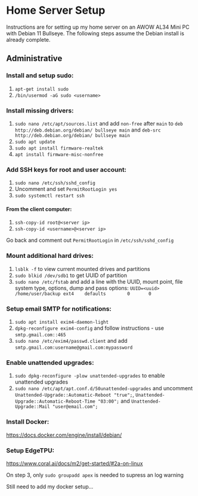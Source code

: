# Home Server Setup
Instructions are for setting up my home server on an AWOW AL34 Mini PC with Debian 11 Bullseye. The following steps assume the Debian install is already complete.

## Administrative
### Install and setup sudo:
1. `apt-get install sudo`
2. `/bin/usermod -aG sudo <username>`

### Install missing drivers:
1. `sudo nano /etc/apt/sources.list` and add `non-free` after `main` to `deb http://deb.debian.org/debian/ bullseye main` and `deb-src http://deb.debian.org/debian/ bullseye main`
2. `sudo apt update`
3. `sudo apt install firmware-realtek`
4. `apt install firmware-misc-nonfree`

### Add SSH keys for root and user account:
1. `sudo nano /etc/ssh/sshd_config`
2. Uncomment and set `PermitRootLogin yes`
3. `sudo systemctl restart ssh`

#### From the client computer:
1. `ssh-copy-id root@<server ip>`
2. `ssh-copy-id <username>@<server ip>`

Go back and comment out `PermitRootLogin` in `/etc/ssh/sshd_config`

### Mount additional hard drives:
1. `lsblk -f` to view current mounted drives and partitions
2. `sudo blkid /dev/sdb1` to get UUID of partition
3. `sudo nano /etc/fstab` and add a line with the UUID, mount point, file system type, options, dump and pass options: `UUID=<uuid> /home/user/backup ext4    defaults        0       0`

### Setup email SMTP for notifications:
1. `sudo apt install exim4-daemon-light`
2. `dpkg-reconfigure exim4-config` and follow instructions - use `smtp.gmail.com::465`
3. `sudo nano /etc/exim4/passwd.client` and add `smtp.gmail.com:username@gmail.com:mypassword`

### Enable unattended upgrades:
1. `sudo dpkg-reconfigure -plow unattended-upgrades` to enable unattended upgrades
2. `sudo nano /etc/apt/apt.conf.d/50unattended-upgrades` and uncomment `Unattended-Upgrade::Automatic-Reboot "true";`, `Unattended-Upgrade::Automatic-Reboot-Time "03:00";` and `Unattended-Upgrade::Mail "user@email.com";`

### Install Docker:
https://docs.docker.com/engine/install/debian/

### Setup EdgeTPU:
https://www.coral.ai/docs/m2/get-started/#2a-on-linux

On step 3, only `sudo groupadd apex` is needed to supress an log warning



Still need to add my docker setup...
